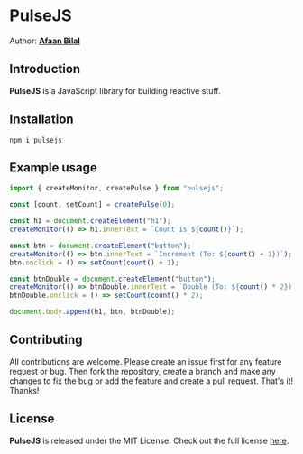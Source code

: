 PulseJS
=======

Author: **[Afaan Bilal](https://afaan.dev)**

## Introduction
**PulseJS** is a JavaScript library for building reactive stuff.

## Installation
````
npm i pulsejs
````

## Example usage
````js
import { createMonitor, createPulse } from "pulsejs";

const [count, setCount] = createPulse(0);

const h1 = document.createElement("h1");
createMonitor(() => h1.innerText = `Count is ${count()}`);

const btn = document.createElement("button");
createMonitor(() => btn.innerText = `Increment (To: ${count() + 1})`);
btn.onclick = () => setCount(count() + 1);

const btnDouble = document.createElement("button");
createMonitor(() => btnDouble.innerText = `Double (To: ${count() * 2})`);
btnDouble.onclick = () => setCount(count() * 2);

document.body.append(h1, btn, btnDouble);

````

## Contributing
All contributions are welcome. Please create an issue first for any feature request
or bug. Then fork the repository, create a branch and make any changes to fix the bug
or add the feature and create a pull request. That's it!
Thanks!

## License
**PulseJS** is released under the MIT License.
Check out the full license [here](LICENSE).
